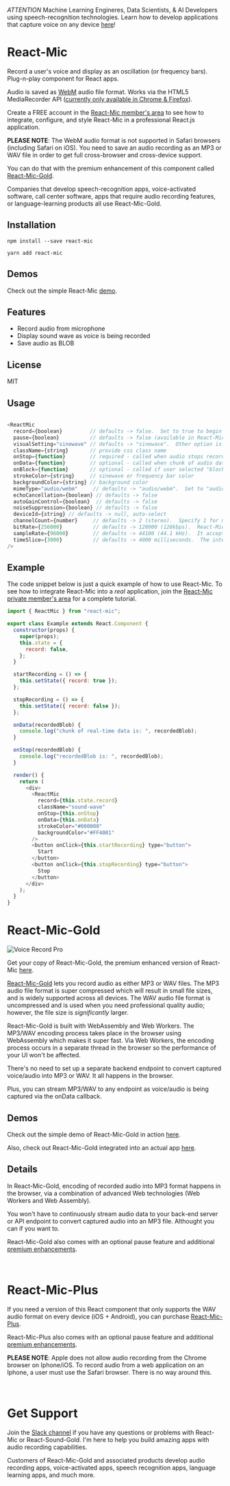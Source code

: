 _ATTENTION_ Machine Learning Engineres, Data Scientists, & AI Developers using speech-recognition technologies. Learn how to develop applications that capture voice on any device [here](https://react-mic-gold.professionalreactapp.com/optingejevo96)!

# React-Mic

Record a user's voice and display as an oscillation (or frequency bars). Plug-n-play component for React apps.

Audio is saved as [WebM](https://en.wikipedia.org/wiki/WebM) audio file format. Works via the HTML5 MediaRecorder API ([currently only available in Chrome & Firefox](https://caniuse.com/#search=MediaRecorder)).

Create a FREE account in the [React-Mic member's area](https://react-mic-gold.professionalreactapp.com/optingejevo96) to see how to integrate, configure, and style React-Mic in a professional React.js application.

**PLEASE NOTE**: The WebM audio format is not supported in Safari browsers (including Safari on iOS). You need to save an audio recording as an MP3 or WAV file in order to get full cross-browser and cross-device support.

You can do that with the premium enhancement of this component called [React-Mic-Gold](https://react-mic-gold.professionalreactapp.com/sales-page34701298).

Companies that develop speech-recognition apps, voice-activated software, call center software, apps that require audio recording features, or language-learning products all use React-Mic-Gold.

## Installation

`npm install --save react-mic`

`yarn add react-mic`

## Demos

Check out the simple React-Mic [demo](https://hackingbeauty.github.io/react-mic/).

## Features

- Record audio from microphone
- Display sound wave as voice is being recorded
- Save audio as BLOB

## License

MIT

## Usage

```js

<ReactMic
  record={boolean}         // defaults -> false.  Set to true to begin recording
  pause={boolean}          // defaults -> false (available in React-Mic-Gold)
  visualSetting="sinewave" // defaults -> "sinewave".  Other option is "frequencyBars"
  className={string}       // provide css class name
  onStop={function}        // required - called when audio stops recording
  onData={function}        // optional - called when chunk of audio data is available
  onBlock={function}       // optional - called if user selected "block" when prompted to allow microphone access (available in React-Mic-Gold)
  strokeColor={string}     // sinewave or frequency bar color
  backgroundColor={string} // background color
  mimeType="audio/webm"     // defaults -> "audio/webm".  Set to "audio/wav" for WAV or "audio/mp3" for MP3 audio format (available in React-Mic-Gold)
  echoCancellation={boolean} // defaults -> false
  autoGainControl={boolean}  // defaults -> false
  noiseSuppression={boolean} // defaults -> false
  deviceId={string} // defaults -> null, auto-select
  channelCount={number}     // defaults -> 2 (stereo).  Specify 1 for mono.
  bitRate={256000}          // defaults -> 128000 (128kbps).  React-Mic-Gold only.
  sampleRate={96000}        // defaults -> 44100 (44.1 kHz).  It accepts values only in range: 22050 to 96000 (available in React-Mic-Gold)
  timeSlice={3000}          // defaults -> 4000 milliseconds.  The interval at which captured audio is returned to onData callback (available in React-Mic-Gold).
/>

```

## Example

The code snippet below is just a quick example of how to use React-Mic. To see how to integrate React-Mic into a _real_ application, join the [React-Mic private member's area](https://hackingbeautyllc.clickfunnels.com/optin1588882330260) for a complete tutorial.

```js
import { ReactMic } from "react-mic";

export class Example extends React.Component {
  constructor(props) {
    super(props);
    this.state = {
      record: false,
    };
  }

  startRecording = () => {
    this.setState({ record: true });
  };

  stopRecording = () => {
    this.setState({ record: false });
  };

  onData(recordedBlob) {
    console.log("chunk of real-time data is: ", recordedBlob);
  }

  onStop(recordedBlob) {
    console.log("recordedBlob is: ", recordedBlob);
  }

  render() {
    return (
      <div>
        <ReactMic
          record={this.state.record}
          className="sound-wave"
          onStop={this.onStop}
          onData={this.onData}
          strokeColor="#000000"
          backgroundColor="#FF4081"
        />
        <button onClick={this.startRecording} type="button">
          Start
        </button>
        <button onClick={this.stopRecording} type="button">
          Stop
        </button>
      </div>
    );
  }
}
```

# React-Mic-Gold

![Voice Record Pro](https://professionalreactapp.com/assets/images/react-mic-gold-voice-record-pro-iphone-encased-small.png)

Get your copy of React-Mic-Gold, the premium enhanced version of React-Mic [here](https://react-mic-gold.professionalreactapp.com/sales-page34701298).

[React-Mic-Gold](https://react-mic-gold.professionalreactapp.com/sales-page34701298) lets you record audio as either MP3 or WAV files. The MP3 audio file format is super compressed which will result in small file sizes, and is widely supported across all devices. The WAV audio file format is uncompressed and is used when you need professional quality audio; however, the file size is _significantly_ larger.

React-Mic-Gold is built with WebAssembly and Web Workers. The MP3/WAV encoding process takes place in the browser using WebAssembly which makes it super fast. Via Web Workers, the encoding process occurs in a separate thread in the browser so the performance of your UI won't be affected.

There's no need to set up a separate backend endpoint to convert captured voice/audio into MP3 or WAV. It all happens in the browser.

Plus, you can stream MP3/WAV to any endpoint as voice/audio is being captured via the onData callback.

## Demos

Check out the simple demo of React-Mic-Gold in action [here](https://hackingbeauty.github.io/react-mic-gold/).

Also, check out React-Mic-Gold integrated into an actual app [here](https://voice-record.firebaseapp.com/#/record-audio).

## Details

In React-Mic-Gold, encoding of recorded audio into MP3 format happens in the browser, via a combination of advanced Web technologies (Web Workers and Web Assembly).

You won't have to continuously stream audio data to your back-end server or API endpoint to convert captured audio into an MP3 file. Althought you can if you want to.

React-Mic-Gold also comes with an optional pause feature and additional [premium enhancements](https://react-mic-gold.professionalreactapp.com/sales-page34701298).

&nbsp;
&nbsp;

# React-Mic-Plus

If you need a version of this React component that only supports the WAV audio format on every device (iOS + Android), you can purchase [React-Mic-Plus](https://react-mic-plus.professionalreactapp.com).

React-Mic-Plus also comes with an optional pause feature and additional [premium enhancements](https://react-mic-plus.professionalreactapp.com).

**PLEASE NOTE**: Apple does not allow audio recording from the Chrome browser on Iphone/iOS. To record audio from a web application on an Iphone, a user must use the Safari browser. There is no way around this.

&nbsp;
&nbsp;

# Get Support

Join the [Slack channel](https://hackingbeauty-slack-invite.herokuapp.com) if you have any questions or problems with React-Mic or React-Sound-Gold. I'm here to help you build amazing apps with audio recording capabilities.

Customers of React-Mic-Gold and associated products develop audio recording apps, voice-activated apps, speech recognition apps, language learning apps, and much more.
